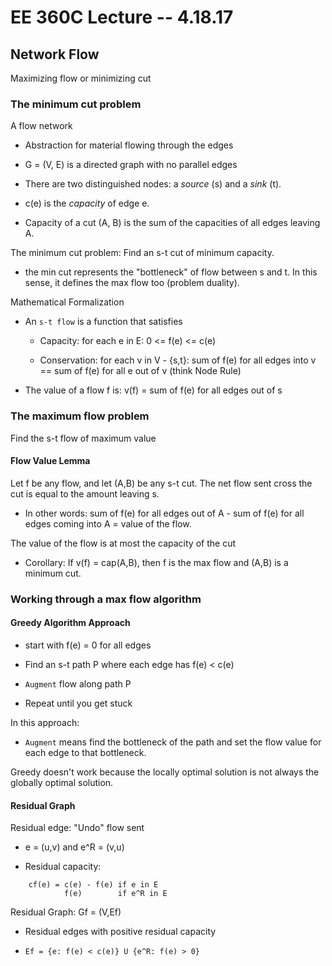 # EE 360C Lecture -- 4.18.17

## Network Flow

Maximizing flow or minimizing cut

### The minimum cut problem

A flow network

- Abstraction for material flowing through the edges

- G = (V, E) is a directed graph with no parallel edges

- There are two distinguished nodes: a *source* (s) and a *sink* (t).

- c(e) is the *capacity* of edge e.

- Capacity of a cut (A, B) is the sum of the capacities of all edges leaving A.

The minimum cut problem: Find an s-t cut of minimum capacity.

- the min cut represents the "bottleneck" of flow between s and t. In this
  sense, it defines the max flow too (problem duality).

Mathematical Formalization

- An `s-t flow` is a function that satisfies

    - Capacity: for each e in E: 0 <= f(e) <= c(e)

    - Conservation: for each v in V - {s,t}: sum of f(e) for all edges into
      v == sum of f(e) for all e out of v (think Node Rule)

- The value of a flow f is: v(f) = sum of f(e) for all edges out of s

### The maximum flow problem

Find the s-t flow of maximum value

#### Flow Value Lemma

Let f be any flow, and let (A,B) be any s-t cut. The net flow sent cross the
cut is equal to the amount leaving s.

- In other words: sum of f(e) for all edges out of A - sum of f(e) for all
  edges coming into A = value of the flow.

The value of the flow is at most the capacity of the cut

- Corollary: If v(f) = cap(A,B), then f is the max flow and (A,B) is a minimum
  cut.

### Working through a max flow algorithm

#### Greedy Algorithm Approach

- start with f(e) = 0 for all edges

- Find an s-t path P where each edge has f(e) < c(e)

- `Augment` flow along path P

- Repeat until you get stuck

In this approach:

- `Augment` means find the bottleneck of the path and set the flow value for
  each edge to that bottleneck.

Greedy doesn't work because the locally optimal solution is not always the
globally optimal solution.

#### Residual Graph

Residual edge: "Undo" flow sent

- e = (u,v) and e^R = (v,u)

- Residual capacity: 
```
    cf(e) = c(e) - f(e) if e in E
            f(e)        if e^R in E
```

Residual Graph: Gf = (V,Ef)

- Residual edges with positive residual capacity

- `Ef = {e: f(e) < c(e)} U {e^R: f(e) > 0}`
